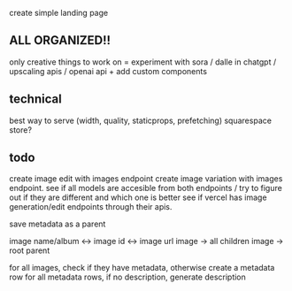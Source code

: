 create simple landing page

## ALL ORGANIZED!!
only creative things to work on = experiment with sora / dalle in chatgpt / upscaling apis / openai api +
add custom components


## technical
best way to serve (width, quality, staticprops, prefetching)
squarespace store?

## todo
create image edit with images endpoint
create image variation with images endpoint.
see if all models are accesible from both endpoints / try to figure out if they are different and which one is better
see if vercel has image generation/edit endpoints through their apis.

save metadata as a parent

image name/album <-> image id <-> image url
image -> all children
image -> root parent


for all images, check if they have metadata, otherwise create a metadata row
for all metadata rows, if no description, generate description
